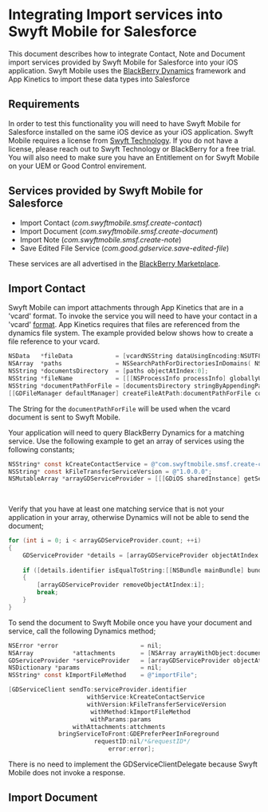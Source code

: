 # Integrating Import services into Swyft Mobile for Salesforce

This document describes how to integrate Contact, Note and Document import services provided by Swyft Mobile for Salesforce into your iOS application. Swyft Mobile uses the [BlackBerry Dynamics](https://www.blackberry.com/us/en/products/blackberry-dynamics) framework and App Kinetics to import these data types into Salesforce

## Requirements

In order to test this functionality you will need to have Swyft Mobile for Salesforce installed on the same iOS device as your iOS application. Swyft Mobile requires a license from [Swyft Technology](https://swyftmobile.com). If you do not have a license, please reach out to Swyft Technology or BlackBerry for a free trial. You will also need to make sure you have an Entitlement on for Swyft Mobile on your UEM or Good Control envirement.

## Services provided by Swyft Mobile for Salesforce

* Import Contact (*com.swyftmobile.smsf.create-contact*)
* Import Document (*com.swyftmobile.smsf.create-document*)
* Import Note (*com.swyftmobile.smsf.create-note*)
* Save Edited File Service (*com.good.gdservice.save-edited-file*)

These services are all advertised in the [BlackBerry Marketplace](https://marketplace.blackberry.com/services).

## Import Contact

Swyft Mobile can import attachments through App Kinetics that are in a 'vcard' format. To invoke the service you will need to have your contact in a 'vcard' [format](https://tools.ietf.org/html/rfc6350). App Kinetics requires that files are referenced from the dynamics file system. The example provided below shows how to create a file reference to your vcard.

```Objective-C
NSData   *fileData            = [vcardNSString dataUsingEncoding:NSUTF8StringEncoding];
NSArray  *paths               = NSSearchPathForDirectoriesInDomains( NSDocumentDirectory, NSUserDomainMask ,YES );
NSString *documentsDirectory  = [paths objectAtIndex:0];
NSString *fileName            = [[[NSProcessInfo processInfo] globallyUniqueString] stringByAppendingPathExtension:@"vcd"];
NSString *documentPathForFile = [documentsDirectory stringByAppendingPathComponent:fileName];
[[GDFileManager defaultManager] createFileAtPath:documentPathForFile contents:fileData attributes:nil];

```

The String for the `documentPathForFile` will be used when the vcard document is sent to Swyft Mobile. 

Your application will need to query BlackBerry Dynamics for a matching service. Use the following example to get an array of services using the following constants;

```Objective-C
NSString* const kCreateContactService = @"com.swyftmobile.smsf.create-contact";
NSString* const kFileTransferServiceVersion = @"1.0.0.0";
NSMutableArray *arrayGDServiceProvider = [[[GDiOS sharedInstance] getServiceProvidersFor:kCreateContactService
                                                                                  andVersion:kFileTransferServiceVersion
                                                                                     andServiceType:GDServiceTypeApplication] mutableCopy];
```

Verify that you have at least one matching service that is not your application in your array, otherwise Dynamics will not be able to send the document;

```Objective-C
for (int i = 0; i < arrayGDServiceProvider.count; ++i)
{
    GDServiceProvider *details = [arrayGDServiceProvider objectAtIndex:i];
    
    if ([details.identifier isEqualToString:[[NSBundle mainBundle] bundleIdentifier]])
    {
        [arrayGDServiceProvider removeObjectAtIndex:i];
        break;
    }
}
```

To send the document to Swyft Mobile once you have your document and service, call the following Dynamics method;

```Objective-C
NSError *error                       = nil;
NSArray           *attachments       = [NSArray arrayWithObject:documentPathForFile];
GDServiceProvider *serviceProvider   = [arrayGDServiceProvider objectAtIndex:0];
NSDictionary *params                 = nil;
NSString* const kImportFileMethod    = @"importFile";

[GDServiceClient sendTo:serviceProvider.identifier
                      withService:kCreateContactService
                      withVersion:kFileTransferServiceVersion
                       withMethod:kImportFileMethod
                       withParams:params
                  withAttachments:attchments
              bringServiceToFront:GDEPreferPeerInForeground
                        requestID:nil/*&requestID*/
                            error:error];
```

There is no need to implement the GDServiceClientDelegate because Swyft Mobile does not invoke a response.

## Import Document

